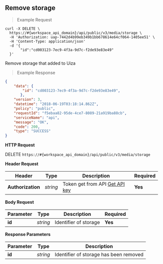 ## Remove storage


> Example Request

```shell
curl -X DELETE \
  https://#{workspace_api_domain}/api/public/v3/media/storage \
  -H 'Authorization: uap-7442d4b99eb349b1bb678614e64cf064-1405ee51' \
  -H 'Content-Type: application/json'
  -d '{
       "id":"cd003123-7ec9-4f3a-9d7c-f2de93e83e49"
  }'
```

Remove storage that added to Uiza

> Example Response

```json
{
    "data": {
        "id": "cd003123-7ec9-4f3a-9d7c-f2de93e83e49",
       },
    "version": 3,
    "datetime": "2018-06-19T03:18:14.862Z",
    "policy": "public",
    "requestId": "f5ebaa82-95de-4ce7-8089-21a919ba88cb",
    "serviceName": "api",
    "message": "OK",
    "code": 200,
    "type": "SUCCESS"
}
```

**HTTP Request**

<span class="delete-button"> DELETE </span>
```https://#{workspace_api_domain}/api/public/v3/media/storage```

**Header Request**

| Header   | Type   | Description                              | Required |
|-------------|--------|---------------------------------------|---------|
| **Authorization** | *string* |Token get from API [Get API key](#get-api-key) | **Yes** |

**Body Request**

| Parameter | Type | Description | Required |
| ------------- | ------------- | ------------- | ------------- |
| **id** | *string* | Identifier of storage | **Yes** |



**Response Parameters**

| Parameter   | Type   | Description |
|-------------|--------|-------------------------|
| **id** | *string* | Identifier of storage has been removed |

